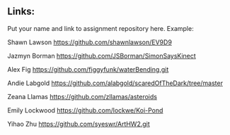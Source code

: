 
## Links:

Put your name and link to assignment repository here. Example:

Shawn Lawson    https://github.com/shawnlawson/EV9D9

Jazmyn Borman   https://github.com/JSBorman/SimonSaysKinect

Alex Fig  https://github.com/figgyfunk/waterBending.git

Andie Labgold   https://github.com/alabgold/scaredOfTheDark/tree/master

Zeana Llamas    https://github.com/zllamas/asteroids

Emily Lockwood  https://github.com/lockwe/Koi-Pond

Yihao Zhu       https://github.com/syeswr/ArtHW2.git
